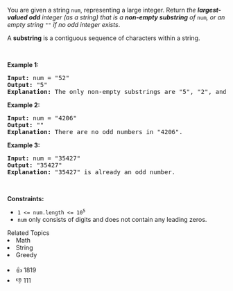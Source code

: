 <p>You are given a string <code>num</code>, representing a large integer. Return <em>the <strong>largest-valued odd</strong> integer (as a string) that is a <strong>non-empty substring</strong> of </em><code>num</code><em>, or an empty string </em><code>""</code><em> if no odd integer exists</em>.</p>

<p>A <strong>substring</strong> is a contiguous sequence of characters within a string.</p>

<p>&nbsp;</p> 
<p><strong class="example">Example 1:</strong></p>

<pre>
<strong>Input:</strong> num = "52"
<strong>Output:</strong> "5"
<strong>Explanation:</strong> The only non-empty substrings are "5", "2", and "52". "5" is the only odd number.
</pre>

<p><strong class="example">Example 2:</strong></p>

<pre>
<strong>Input:</strong> num = "4206"
<strong>Output:</strong> ""
<strong>Explanation:</strong> There are no odd numbers in "4206".
</pre>

<p><strong class="example">Example 3:</strong></p>

<pre>
<strong>Input:</strong> num = "35427"
<strong>Output:</strong> "35427"
<strong>Explanation:</strong> "35427" is already an odd number.
</pre>

<p>&nbsp;</p> 
<p><strong>Constraints:</strong></p>

<ul> 
 <li><code>1 &lt;= num.length &lt;= 10<sup>5</sup></code></li> 
 <li><code>num</code> only consists of digits and does not contain any leading zeros.</li> 
</ul>

<div><div>Related Topics</div><div><li>Math</li><li>String</li><li>Greedy</li></div></div><br><div><li>👍 1819</li><li>👎 111</li></div>
